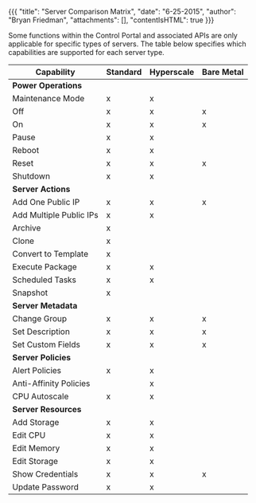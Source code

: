 {{{
  "title": "Server Comparison Matrix",
  "date": "6-25-2015",
  "author": "Bryan Friedman",
  "attachments": [],
  "contentIsHTML": true
}}}

Some functions within the Control Portal and associated APIs are only applicable for specific types of servers. The table below specifies which capabilities are supported for each server type.

<table class="table table--large permission-matrix">
<thead><tr class="section-header">
  <th>Capability</th>
  <th>Standard</th>
  <th>Hyperscale</th>
  <th>Bare Metal</th>
</tr>
</thead>
<tbody>
<tr class="row-header">
  <td colspan="4"><strong>Power Operations</strong>
  </td>
</tr>
<tr>
  <td>Maintenance Mode</td>
  <td>x</td>
  <td>x</td>
  <td> </td>
</tr>
<tr>
  <td>Off</td>
  <td>x</td>
  <td>x</td>
  <td>x</td>
</tr>
<tr>
  <td>On</td>
  <td>x</td>
  <td>x</td>
  <td>x</td>
</tr>
<tr>
  <td>Pause</td>
  <td>x</td>
  <td>x</td>
  <td> </td>
</tr>
<tr>
  <td>Reboot</td>
  <td>x</td>
  <td>x</td>
  <td> </td>
</tr>
<tr>
  <td>Reset</td>
  <td>x</td>
  <td>x</td>
  <td>x</td>
</tr>
<tr>
  <td>Shutdown</td>
  <td>x</td>
  <td>x</td>
  <td> </td>
</tr>
<tr class="row-header">
  <td colspan="4"><strong>Server Actions</strong>
  </td>
</tr>
<tr>
  <td>Add One Public IP</td>
  <td>x</td>
  <td>x</td>
  <td>x</td>
</tr>
<tr>
  <td>Add Multiple Public IPs</td>
  <td>x</td>
  <td>x</td>
  <td> </td>
</tr>
<tr>
  <td>Archive</td>
  <td>x</td>
  <td> </td>
  <td> </td>
</tr>
<tr>
  <td>Clone</td>
  <td>x</td>
  <td> </td>
  <td> </td>
</tr>
<tr>
  <td>Convert to Template</td>
  <td>x</td>
  <td> </td>
  <td> </td>
</tr>
<tr>
  <td>Execute Package</td>
  <td>x</td>
  <td>x</td>
  <td> </td>
</tr>
<tr>
  <td>Scheduled Tasks</td>
  <td>x</td>
  <td>x</td>
  <td></td>
</tr>
<tr>
  <td>Snapshot</td>
  <td>x</td>
  <td> </td>
  <td> </td>
</tr>
<tr class="row-header">
  <td colspan="4"><strong>Server Metadata</strong>
  </td>
</tr>
<tr>
  <td>Change Group</td>
  <td>x</td>
  <td>x</td>
  <td>x</td>
</tr>
<tr>
  <td>Set Description</td>
  <td>x</td>
  <td>x</td>
  <td>x</td>
</tr>
<tr>
  <td>Set Custom Fields</td>
  <td>x</td>
  <td>x</td>
  <td>x</td>
</tr>
<tr class="row-header">
  <td colspan="4"><strong>Server Policies</strong>
  </td>
</tr>
<tr>
  <td>Alert Policies</td>
  <td>x</td>
  <td>x</td>
  <td> </td>
</tr>
<tr>
  <td>Anti-Affinity Policies</td>
  <td> </td>
  <td>x</td>
  <td> </td>
</tr>
<tr>
  <td>CPU Autoscale</td>
  <td>x</td>
  <td>x</td>
  <td> </td>
</tr>
<tr class="row-header">
  <td colspan="4"><strong>Server Resources</strong>
  </td>
</tr>
<tr>
  <td>Add Storage</td>
  <td>x</td>
  <td>x</td>
  <td> </td>
</tr>
<tr>
  <td>Edit CPU</td>
  <td>x</td>
  <td>x</td>
  <td> </td>
</tr>
<tr>
  <td>Edit Memory</td>
  <td>x</td>
  <td>x</td>
  <td> </td>
</tr>
<tr>
  <td>Edit Storage</td>
  <td>x</td>
  <td>x</td>
  <td> </td>
</tr>
<tr>
  <td>Show Credentials</td>
  <td>x</td>
  <td>x</td>
  <td>x</td>
</tr>
<tr>
  <td>Update Password</td>
  <td>x</td>
  <td>x</td>
  <td> </td>
</tr>

</table>
